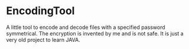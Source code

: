 # EncodingTool
A little tool to encode and decode files with a specified password symmetrical.
The encryption is invented by me and is not safe. It is just a very old project to learn JAVA.
